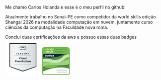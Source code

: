 Me chamo Carlos Holanda e esse é o meu perfil no github!

Atualmente trabalho no Senai-PE como competidor da world skills edição Shangai 2026 na modalidade computação em nuvem, 
juntamente curso ciências da computação na Faculdade nova roma.

Conclui duas certificações da aws e possuo essas duas badges
<img src="aws-academy-graduate-aws-academy-cloud-foundations.png" alt="aws certificate"> <img src="introduction-to-cybersecurity.png" alt="aws certificate" width= "90" height= "90"> 


<!--
**CarlosHoland4/carlosholand4** is a ✨ _special_ ✨ repository because its `README.md` (this file) appears on your GitHub profile.

Here are some ideas to get you started:

- 🔭 I’m currently working on ...
- 🌱 I’m currently learning ...
- 👯 I’m looking to collaborate on ...
- 🤔 I’m looking for help with ...
- 💬 Ask me about ...
- 📫 How to reach me: ...
- 😄 Pronouns: ...
- ⚡ Fun fact: ...
-->
